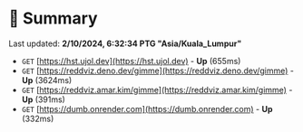 # 📖 Summary
Last updated: **2/10/2024, 6:32:34 PTG "Asia/Kuala_Lumpur"**

- `GET` [https://hst.ujol.dev](https://hst.ujol.dev) - **Up** (655ms)
- `GET` [https://reddviz.deno.dev/gimme](https://reddviz.deno.dev/gimme) - **Up** (3624ms)
- `GET` [https://reddviz.amar.kim/gimme](https://reddviz.amar.kim/gimme) - **Up** (391ms)
- `GET` [https://dumb.onrender.com](https://dumb.onrender.com) - **Up** (332ms)
